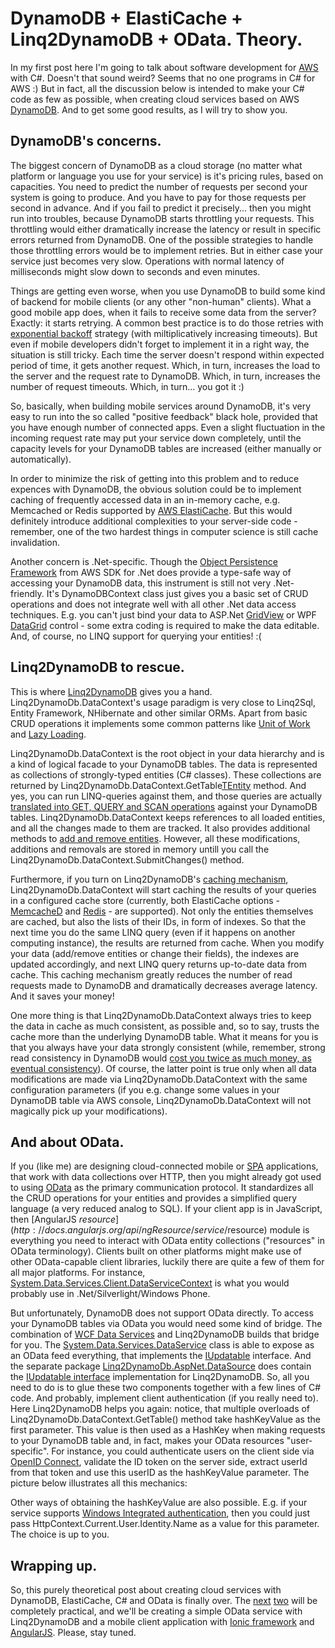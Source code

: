 # DynamoDB + ElastiCache + Linq2DynamoDB + OData. Theory.

In my first post here I'm going to talk about software development for [AWS](http://aws.amazon.com/) with C#. Doesn't that sound weird? Seems that no one programs in C# for AWS :) But in fact, all the discussion below is intended to make your C# code as few as possible, when creating cloud services based on AWS [DynamoDB](http://aws.amazon.com/dynamodb/). And to get some good results, as I will try to show you.

## DynamoDB's concerns.

The biggest concern of DynamoDB as a cloud storage (no matter what platform or language you use for your service) is it's pricing rules, based on capacities. You need to predict the number of requests per second your system is going to produce. And you have to pay for those requests per second in advance. And if you fail to predict it precisely... then you might run into troubles, because DynamoDB starts throttling your requests. This throttling would either dramatically increase the latency or result in specific errors returned from DynamoDB. One of the possible strategies to handle those throttling errors would be to implement retries. But in either case your service just becomes very slow. Operations with normal latency of milliseconds might slow down to seconds and even minutes.

Things are getting even worse, when you use DynamoDB to build some kind of backend for mobile clients (or any other "non-human" clients). What a good mobile app does, when it fails to receive some data from the server? Exactly: it starts retrying. A common best practice is to do those retries with [exponential backoff](http://en.wikipedia.org/wiki/Exponential_backoff) strategy (with miltiplicatively increasing timeouts). But even if mobile developers didn't forget to implement it in a right way, the situation is still tricky. Each time the server doesn't respond within expected period of time, it gets another request. Which, in turn, increases the load to the server and the request rate to DynamoDB. Which, in turn, increases the number of request timeouts. Which, in turn... you got it :)

So, basically, when building mobile services around DynamoDB, it's very easy to run into the so called "positive feedback" black hole, provided that you have enough number of connected apps. Even a slight fluctuation in the incoming request rate may put your service down completely, until the capacity levels for your DynamoDB tables are increased (either manually or automatically).

In order to minimize the risk of getting into this problem and to reduce expences with DynamoDB, the obvious solution could be to implement caching of frequently accessed data in an in-memory cache, e.g. Memcached or Redis supported by [AWS ElastiCache](http://aws.amazon.com/elasticache/). But this would definitely introduce additional complexities to your server-side code - remember, one of the two hardest things in computer science is still cache invalidation.

Another concern is .Net-specific. Though the [Object Persistence Framework](http://docs.aws.amazon.com/AWSSdkDocsNET/V3/DeveloperGuide/dynamodb-intro.html#dynamodb-intro-apis-object-persistence) from AWS SDK for .Net does provide a type-safe way of accessing your DynamoDB data, this instrument is still not very .Net-friendly. It's DynamoDBContext class just gives you a basic set of CRUD operations and does not integrate well with all other .Net data access techniques. E.g. you can't just bind your data to ASP.Net [GridView](http://msdn.microsoft.com/en-us/library/system.web.ui.webcontrols.gridview(v=vs.110).aspx) or WPF [DataGrid](http://msdn.microsoft.com/en-us/library/system.windows.controls.datagrid(v=vs.110).aspx) control - some extra coding is required to make the data editable. And, of course, no LINQ support for querying your entities! :(

## Linq2DynamoDB to rescue.

This is where [Linq2DynamoDB](http://github.com/scale-tone/linq2dynamodb) gives you a hand. Linq2DynamoDb.DataContext's usage paradigm is very close to Linq2Sql, Entity Framework, NHibernate and other similar ORMs. Apart from basic CRUD operations it implements some common patterns like [Unit of Work](http://martinfowler.com/eaaCatalog/unitOfWork.html) and [Lazy Loading](http://en.wikipedia.org/wiki/Lazy_loading).

Linq2DynamoDb.DataContext is the root object in your data hierarchy and is a kind of logical facade to your DynamoDB tables. The data is represented as collections of strongly-typed entities (C# classes). These collections are returned by Linq2DynamoDb.DataContext.GetTable[TEntity]() method. And yes, you can run LINQ-queries against them, and those queries are actually [translated into GET, QUERY and SCAN operations](http://linq2dynamodb.codeplex.com/wikipage?title=Making%20queries&referringTitle=Documentation) against your DynamoDB tables. Linq2DynamoDb.DataContext keeps references to all loaded entities, and all the changes made to them are tracked. It also provides additional methods to [add and remove entities](http://linq2dynamodb.codeplex.com/wikipage?title=Creating%2c%20Removing%20and%20Updating%20entities&referringTitle=Documentation). However, all these modifications, additions and removals are stored in memory untill you call the Linq2DynamoDb.DataContext.SubmitChanges() method.

Furthermore, if you turn on Linq2DynamoDB's [caching mechanism](http://linq2dynamodb.codeplex.com/wikipage?title=Using%20In-Memory%20Cache&referringTitle=Documentation), Linq2DynamoDb.DataContext will start caching the results of your queries in a configured cache store (currently, both ElastiCache options - [MemcacheD](http://github.com/scale-tone/linq2dynamodb/tree/master/Sources/Linq2DynamoDb.DataContext.Caching.MemcacheD) and [Redis](http://github.com/scale-tone/linq2dynamodb/tree/master/Sources/Linq2DynamoDb.DataContext.Caching.Redis) - are supported). Not only the entities themselves are cached, but also the lists of their IDs, in form of indexes. So that the next time you do the same LINQ query (even if it happens on another computing instance), the results are returned from cache. When you modify your data (add/remove entities or change their fields), the indexes are updated accordingly, and next LINQ query returns up-to-date data from cache. This caching mechanism greatly reduces the number of read requests made to DynamoDB and dramatically decreases average latency. And it saves your money!

One more thing is that Linq2DynamoDb.DataContext always tries to keep the data in cache as much consistent, as possible and, so to say, trusts the cache more than the underlying DynamoDB table. What it means for you is that you always have your data strongly consistent (while, remember, strong read consistency in DynamoDB would [cost you twice as much money, as eventual consistency](http://docs.aws.amazon.com/amazondynamodb/latest/developerguide/HowItWorks.ProvisionedThroughput.html)). Of course, the latter point is true only when all data modifications are made via Linq2DynamoDb.DataContext with the same configuration parameters (if you e.g. change some values in your DynamoDB table via AWS console, Linq2DynamoDb.DataContext will not magically pick up your modifications).

## And about OData.

If you (like me) are designing cloud-connected mobile or [SPA](http://en.wikipedia.org/wiki/Single-page_application) applications, that work with data collections over HTTP, then you might already got used to using [OData](http://www.odata.org/) as the primary communication protocol. It standardizes all the CRUD operations for your entities and provides a simplified query language (a very reduced analog to SQL). If your client app is in JavaScript, then [AngularJS $resource](http://docs.angularjs.org/api/ngResource/service/$resource) module is everything you need to interact with OData entity collections ("resources" in OData terminology). Clients built on other platforms might make use of other OData-capable client libraries, luckily there are quite a few of them for all major platforms. For instance, [System.Data.Services.Client.DataServiceContext](http://msdn.microsoft.com/en-us/library/dd728278(v=vs.103).aspx) is what you would probably use in .Net/Silverlight/Windows Phone.

But unfortunately, DynamoDB does not support OData directly. To access your DynamoDB tables via OData you would need some kind of bridge. The combination of [WCF Data Services](http://msdn.microsoft.com/en-us/data/odata.aspx) and Linq2DynamoDB builds that bridge for you. The [System.Data.Services.DataService](http://msdn.microsoft.com/en-us/library/cc646779(v=vs.103).aspx) class is able to expose as an OData feed everything, that implements the [IUpdatable](http://msdn.microsoft.com/en-us/library/system.data.services.iupdatable(v=vs.103).aspx) interface. And the separate package [Linq2DynamoDb.AspNet.DataSource](http://github.com/scale-tone/linq2dynamodb/tree/master/Sources/Linq2DynamoDb.AspNet.DataSource) does contain the [IUpdatable interface](http://msdn.microsoft.com/en-us/library/system.data.services.iupdatable(v=vs.103).aspx) implementation for Linq2DynamoDB. So, all you need to do is to glue these two components together with a few lines of C# code. And probably, implement client authentication (if you really need to). Here Linq2DynamoDB helps you again: notice, that multiple overloads of Linq2DynamoDb.DataContext.GetTable() method take hashKeyValue as the first parameter. This value is then used as a HashKey when making requests to your DynamoDB table and, in fact, makes your OData resources "user-specific". For instance, you could authenticate users on the client side via [OpenID Connect](http://en.wikipedia.org/wiki/OpenID_Connect), validate the ID token on the server side, extract userId from that token and use this userID as the hashKeyValue parameter. The picture below illustrates all this mechanics:

Other ways of obtaining the hashKeyValue are also possible. E.g. if your service supports [Windows Integrated authentication](http://weblogs.asp.net/scottgu/Recipe_3A00_-Enabling-Windows-Authentication-within-an-Intranet-ASP.NET-Web-application), then you could just pass HttpContext.Current.User.Identity.Name as a value for this parameter. The choice is up to you. 

## Wrapping up.

So, this purely theoretical post about creating cloud services with DynamoDB, ElastiCache, C# and OData is finally over. The [next](http://www.linkedin.com/pulse/dynamodb-elasticache-linq2dynamodb-odata-practice-lepeshenkov) [two](http://www.linkedin.com/pulse/dynamodb-elasticache-linq2dynamodb-ionic-practice-lepeshenkov) will be completely practical, and we'll be creating a simple OData service with Linq2DynamoDB and a mobile client application with [Ionic framework](http://ionicframework.com/) and [AngularJS](http://angularjs.org/). Please, stay tuned.
